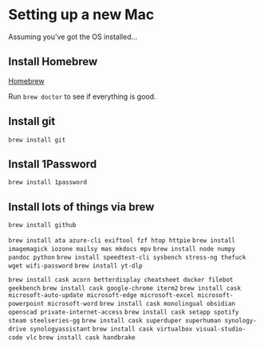 # Setting up a new Mac

Assuming you've got the OS installed...

## Install Homebrew

[Homebrew](https://brew.sh)

Run `brew doctor` to see if everything is good.

## Install git

`brew install git`

## Install 1Password

`brew install 1password`

## Install lots of things via brew

`brew install github`

`brew install ata azure-cli exiftool fzf htop httpie`
`brew install imagemagick iozone mailsy mas mkdocs mpv`
`brew install node numpy pandoc python`
`brew install speedtest-cli sysbench stress-ng thefuck wget wifi-password`
`brew install yt-dlp`

`brew install cask acorn betterdisplay cheatsheet docker filebot geekbench`
`brew install cask google-chrome iterm2`
`brew install cask microsoft-auto-update microsoft-edge microsoft-excel microsoft-powerpoint microsoft-word`
`brew install cask monolingual obsidian openscad private-internet-access`
`brew install cask setapp spotify steam steelseries-gg`
`brew install cask superduper superhuman synology-drive synologyassistant`
`brew install cask virtualbox visual-studio-code vlc`
`brew install cask handbrake`
